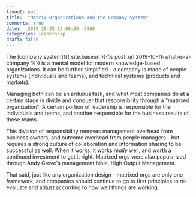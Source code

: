 ```yaml
---
layout: post
title:  "Matrix Organizations and the Company System"
comments: true
date:   2019-10-25 12:00:00 -0500
categories: leadership
draft: false
---
```


The [company system]({{ site.baseurl }}{% post_url 2019-10-11-what-is-a-company %}) is a mental model for modern knowledge-based organizations. It can be further simplified - a company is made of people systems (individuals and teams), and technical systems (products and markets).

Managing both can be an arduous task, and what most companies do at a certain stage is divide and conquer that responsibility through a "matrixed organization". A certain portion of leadership is responsible for the individuals and teams, and another responsible for the business results of those teams. 

This division of responsibility removes management overhead from business owners, and outcome overhead from people managers - but requires a strong culture of collaboration and information sharing to be successful as well. When it works, it works _really_ well, and worth a continued investment to get it right. Matrixed orgs were also popularized through Andy Grove's management bible, High Output Management. 

That said, just like any organization design - matrixed orgs are only one framework, and companies should continue to go to first principles to re-evaluate and adjust according to how well things are working.